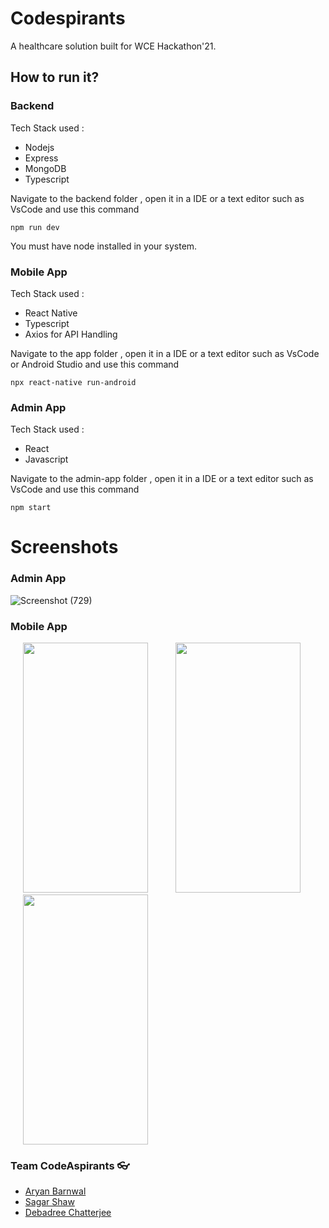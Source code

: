 # Codespirants
A healthcare solution built for WCE Hackathon'21.

## How to run it?

### Backend
Tech Stack used :
* Nodejs
* Express
* MongoDB
* Typescript
  

Navigate to the backend folder , open it in a IDE or a text editor such as VsCode and use this command

```
npm run dev
```
You must have node installed in your system.

### Mobile App
Tech Stack used :
* React Native
* Typescript
* Axios for API Handling
  
  


Navigate to the app folder , open it in a IDE or a text editor such as VsCode or Android Studio and use this command

```
npx react-native run-android
```
### Admin App
Tech Stack used :
* React
* Javascript

Navigate to the admin-app folder , open it in a IDE or a text editor such as VsCode and use this command

```
npm start
```
# Screenshots

### Admin App
![Screenshot (729)](https://user-images.githubusercontent.com/55250734/125205424-c6ec8980-e29f-11eb-99b5-e182ca2c8712.png)


### Mobile App
<p float="left">
<img src="https://user-images.githubusercontent.com/55250734/125205529-4a0ddf80-e2a0-11eb-96b9-c17049b94233.png"  width="200" height="400" hspace="20">
<img src="https://user-images.githubusercontent.com/55250734/125205558-7aee1480-e2a0-11eb-90b1-861d74451518.png"  width="200" height="400" hspace="20">
<img src="https://user-images.githubusercontent.com/55250734/125205576-8c372100-e2a0-11eb-9fd2-08d18cd7bd73.png"  width="200" height="400" hspace="20">
</p>




### Team CodeAspirants 👓
- [Aryan Barnwal](https://github.com/Aryan6290) 
- [Sagar Shaw](https://github.com/saggy2001)
- [Debadree Chatterjee](https://github.com/debadree25)
